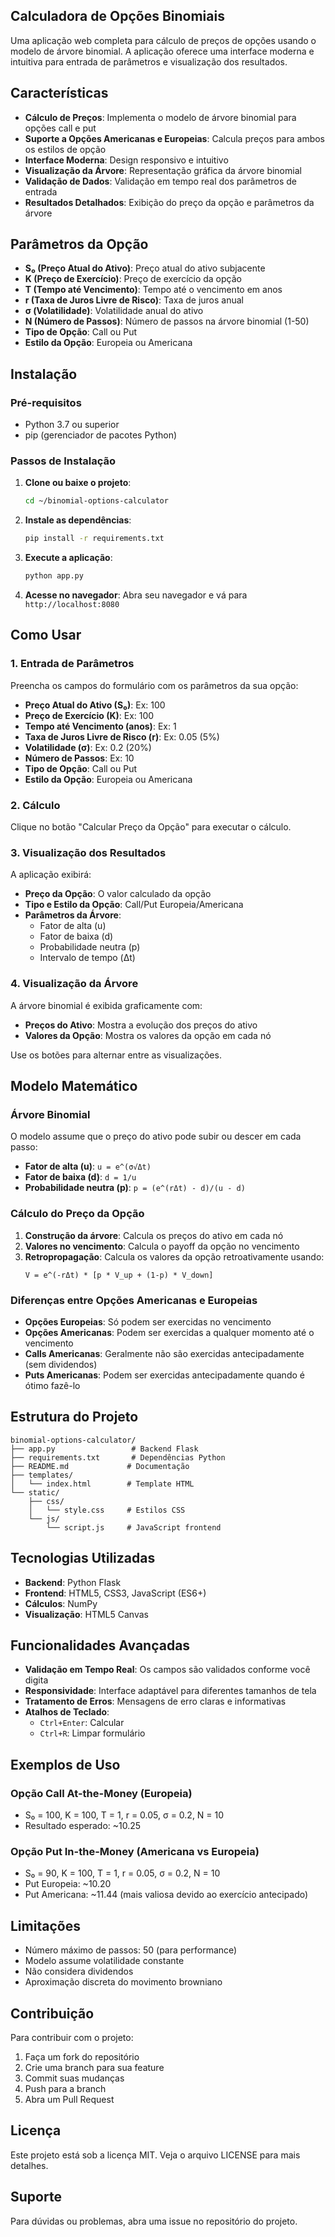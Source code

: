 ## Calculadora de Opções Binomiais

Uma aplicação web completa para cálculo de preços de opções usando o modelo de árvore binomial. A aplicação oferece uma interface moderna e intuitiva para entrada de parâmetros e visualização dos resultados.

## Características

- **Cálculo de Preços**: Implementa o modelo de árvore binomial para opções call e put
- **Suporte a Opções Americanas e Europeias**: Calcula preços para ambos os estilos de opção
- **Interface Moderna**: Design responsivo e intuitivo
- **Visualização da Árvore**: Representação gráfica da árvore binomial
- **Validação de Dados**: Validação em tempo real dos parâmetros de entrada
- **Resultados Detalhados**: Exibição do preço da opção e parâmetros da árvore

## Parâmetros da Opção

- **S₀ (Preço Atual do Ativo)**: Preço atual do ativo subjacente
- **K (Preço de Exercício)**: Preço de exercício da opção
- **T (Tempo até Vencimento)**: Tempo até o vencimento em anos
- **r (Taxa de Juros Livre de Risco)**: Taxa de juros anual
- **σ (Volatilidade)**: Volatilidade anual do ativo
- **N (Número de Passos)**: Número de passos na árvore binomial (1-50)
- **Tipo de Opção**: Call ou Put
- **Estilo da Opção**: Europeia ou Americana

## Instalação

### Pré-requisitos

- Python 3.7 ou superior
- pip (gerenciador de pacotes Python)

### Passos de Instalação

1. **Clone ou baixe o projeto**:
   ```bash
   cd ~/binomial-options-calculator
   ```

2. **Instale as dependências**:
   ```bash
   pip install -r requirements.txt
   ```

3. **Execute a aplicação**:
   ```bash
   python app.py
   ```

4. **Acesse no navegador**:
   Abra seu navegador e vá para `http://localhost:8080`

## Como Usar

### 1. Entrada de Parâmetros

Preencha os campos do formulário com os parâmetros da sua opção:

- **Preço Atual do Ativo (S₀)**: Ex: 100
- **Preço de Exercício (K)**: Ex: 100
- **Tempo até Vencimento (anos)**: Ex: 1
- **Taxa de Juros Livre de Risco (r)**: Ex: 0.05 (5%)
- **Volatilidade (σ)**: Ex: 0.2 (20%)
- **Número de Passos**: Ex: 10
- **Tipo de Opção**: Call ou Put
- **Estilo da Opção**: Europeia ou Americana

### 2. Cálculo

Clique no botão "Calcular Preço da Opção" para executar o cálculo.

### 3. Visualização dos Resultados

A aplicação exibirá:

- **Preço da Opção**: O valor calculado da opção
- **Tipo e Estilo da Opção**: Call/Put Europeia/Americana
- **Parâmetros da Árvore**: 
  - Fator de alta (u)
  - Fator de baixa (d)
  - Probabilidade neutra (p)
  - Intervalo de tempo (Δt)

### 4. Visualização da Árvore

A árvore binomial é exibida graficamente com:

- **Preços do Ativo**: Mostra a evolução dos preços do ativo
- **Valores da Opção**: Mostra os valores da opção em cada nó

Use os botões para alternar entre as visualizações.

## Modelo Matemático

### Árvore Binomial

O modelo assume que o preço do ativo pode subir ou descer em cada passo:

- **Fator de alta (u)**: `u = e^(σ√Δt)`
- **Fator de baixa (d)**: `d = 1/u`
- **Probabilidade neutra (p)**: `p = (e^(rΔt) - d)/(u - d)`

### Cálculo do Preço da Opção

1. **Construção da árvore**: Calcula os preços do ativo em cada nó
2. **Valores no vencimento**: Calcula o payoff da opção no vencimento
3. **Retropropagação**: Calcula os valores da opção retroativamente usando:
   ```
   V = e^(-rΔt) * [p * V_up + (1-p) * V_down]
   ```

### Diferenças entre Opções Americanas e Europeias

- **Opções Europeias**: Só podem ser exercidas no vencimento
- **Opções Americanas**: Podem ser exercidas a qualquer momento até o vencimento
- **Calls Americanas**: Geralmente não são exercidas antecipadamente (sem dividendos)
- **Puts Americanas**: Podem ser exercidas antecipadamente quando é ótimo fazê-lo

## Estrutura do Projeto

```
binomial-options-calculator/
├── app.py                 # Backend Flask
├── requirements.txt       # Dependências Python
├── README.md             # Documentação
├── templates/
│   └── index.html        # Template HTML
└── static/
    ├── css/
    │   └── style.css     # Estilos CSS
    └── js/
        └── script.js     # JavaScript frontend
```

## Tecnologias Utilizadas

- **Backend**: Python Flask
- **Frontend**: HTML5, CSS3, JavaScript (ES6+)
- **Cálculos**: NumPy
- **Visualização**: HTML5 Canvas

## Funcionalidades Avançadas

- **Validação em Tempo Real**: Os campos são validados conforme você digita
- **Responsividade**: Interface adaptável para diferentes tamanhos de tela
- **Tratamento de Erros**: Mensagens de erro claras e informativas
- **Atalhos de Teclado**: 
  - `Ctrl+Enter`: Calcular
  - `Ctrl+R`: Limpar formulário

## Exemplos de Uso

### Opção Call At-the-Money (Europeia)
- S₀ = 100, K = 100, T = 1, r = 0.05, σ = 0.2, N = 10
- Resultado esperado: ~10.25

### Opção Put In-the-Money (Americana vs Europeia)
- S₀ = 90, K = 100, T = 1, r = 0.05, σ = 0.2, N = 10
- Put Europeia: ~10.20
- Put Americana: ~11.44 (mais valiosa devido ao exercício antecipado)

## Limitações

- Número máximo de passos: 50 (para performance)
- Modelo assume volatilidade constante
- Não considera dividendos
- Aproximação discreta do movimento browniano

## Contribuição

Para contribuir com o projeto:

1. Faça um fork do repositório
2. Crie uma branch para sua feature
3. Commit suas mudanças
4. Push para a branch
5. Abra um Pull Request

## Licença

Este projeto está sob a licença MIT. Veja o arquivo LICENSE para mais detalhes.

## Suporte

Para dúvidas ou problemas, abra uma issue no repositório do projeto. 
